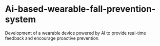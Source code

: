 # Ai-based-wearable-fall-prevention-system
Development of a wearable device powered by AI to provide real-time feedback and encourage proactive prevention.
